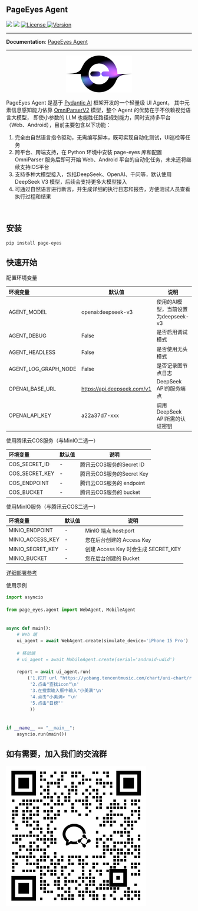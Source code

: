 ## PageEyes Agent

![](https://img.shields.io/badge/build-passing-brightgreen)
![](https://img.shields.io/badge/python-12-blue?logo=python)
<a href="https://github.com/tencentmusic/page-eyes-agent/blob/master/LICENSE">
    <img src="https://img.shields.io/badge/License-MIT-blue?labelColor=d4eaf7" alt="License">
</a>
<a href="https://pypi.org/project/page-eyes/">
    <img alt="Version" src="https://img.shields.io/pypi/v/page-eyes.svg?labelColor=d4eaf7&label=version&color=blue">
</a>

---

**Documentation**: [PageEyes Agent](https://tencentmusic.github.io/page-eyes-agent/)

---

<p align="center">
    <img src="./docs/img/logo-ai.png" height="100" alt="" />
</p>

PageEyes Agent 是基于 [Pydantic AI](https://ai.pydantic.dev/#why-use-pydanticai) 框架开发的一个轻量级 UI Agent，
其中元素信息感知能力依靠 [OmniParserV2](https://huggingface.co/microsoft/OmniParser-v2.0) 模型，整个 Agent 的优势在于不依赖视觉语言大模型，
即使小参数的 LLM 也能胜任路径规划能力，同时支持多平台（Web、Android），目前主要包含以下功能：

1. 完全由自然语言指令驱动，无需编写脚本，既可实现自动化测试，UI巡检等任务
2. 跨平台、跨端支持，在 Python 环境中安装 page-eyes 库和配置 OmniParser 服务后即可开始 Web、Android 平台的自动化任务，未来还将继续支持iOS平台
3. 支持多种大模型接入，包括DeepSeek、OpenAI、千问等，默认使用 DeepSeek V3 模型，后续会支持更多大模型接入
4. 可通过自然语言进行断言，并生成详细的执行日志和报告，方便测试人员查看执行过程和结果

<p align="center">
<img title="" src="https://cdn-y.tencentmusic.com/1e1e171e6dd06b6808489acd381db735.png" alt="" width="610" data-align="center">
</p>

## 安装

```shell
pip install page-eyes
```
## 快速开始
配置环境变量

| 环境变量          | 默认值       | 说明                                                                 |
|:------------------|-----------|----------------------------------------------------------------------|
| AGENT_MODEL       | openai:deepseek-v3 | 使用的AI模型，当前设置为deepseek-v3                                  |
| AGENT_DEBUG       | False     | 是否启用调试模式                                                     |
| AGENT_HEADLESS    | False     | 是否使用无头模式                                                     |
| AGENT_LOG_GRAPH_NODE | False     | 是否记录图节点日志                                                   |
| OPENAI_BASE_URL   | https://api.deepseek.com/v1          | DeepSeek API的服务端点                                               |
| OPENAI_API_KEY    | a22a37d7-xxx | 调用DeepSeek API所需的认证密钥                                       |


使用腾讯云COS服务（与MinIO二选一）

| 环境变量 | 默认值 | 说明                                                                 |
|:-----|-----|----------------------------------------------------------------------|
| COS_SECRET_ID     | -   | 腾讯云COS服务的Secret ID                                    |
| COS_SECRET_KEY     | -   | 腾讯云COS服务的Secret Key                                    |
| COS_ENDPOINT     | -   | 腾讯云COS服务的 endpoint                                  |
| COS_BUCKET     | -   | 腾讯云COS服务的 bucket                                  |

使用MinIO服务（与腾讯云COS二选一）

| 环境变量 | 默认值 | 说明                            |
|:-----|-----|-------------------------------|
| MINIO_ENDPOINT     | -   | MinIO 端点 host:port            |
| MINIO_ACCESS_KEY     | -   | 您在后台创建的 Access Key            |
| MINIO_SECRET_KEY     | -   | 创建 Access Key 时会生成 SECRET_KEY |
| MINIO_BUCKET     | -   | 您在后台创建的 Bucket                |

[详细部署参考](docs/getting-started/installation.md)

使用示例

```python
import asyncio

from page_eyes.agent import WebAgent, MobileAgent


async def main():
    # Web 端
    ui_agent = await WebAgent.create(simulate_device='iPhone 15 Pro')

    # 移动端
    # ui_agent = await MobileAgent.create(serial='android-udid')

    report = await ui_agent.run(
        ('1.打开 url "https://yobang.tencentmusic.com/chart/uni-chart/rankList/"\n'
         '2.点击"查找icon"\n'
         '3.在搜索输入框中输入"小美满"\n'
         '4.点击"小美满> "\n'
         '5.点击"日榜"'
         ))


if __name__ == "__main__":
    asyncio.run(main())
```

## 如有需要，加入我们的交流群
![](./docs/about/contact_qr.png)